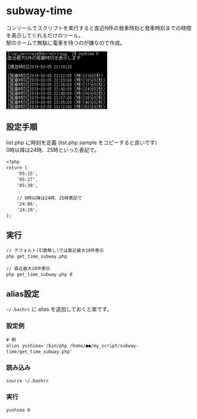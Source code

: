# subway-time
コンソールでスクリプトを実行すると直近N件の発車時刻と発車時刻までの時間を表示してくれるだけのツール。  
駅のホームで無駄に電車を待つのが嫌なので作成。

![](image/subway-time.png)

## 設定手順
list.php に時刻を定義 (list.php.sample をコピーすると良いです)  
0時以降は24時、25時といった表記で。
```
<?php
return [
    '05:15',
    '05:27',
    '05:38',
    ︙
    // 0時以降は24時、25時表記で
    '24:06',
    '24:20',
];
```

## 実行
```
// デフォルト(引数無し)では直近最大10件表示
php get_time_subway.php

// 直近最大10件表示
php get_time_subway.php 8
```

## alias設定
`~/.bashrc` に alias を追加しておくと楽です。  
### 設定例
```
# 例
alias yushima='/bin/php /home/●●/my_script/subway-time/get_time_subway.php'
```

### 読み込み
```
source ~/.bashrc
```

### 実行
```
yushima 8
```
